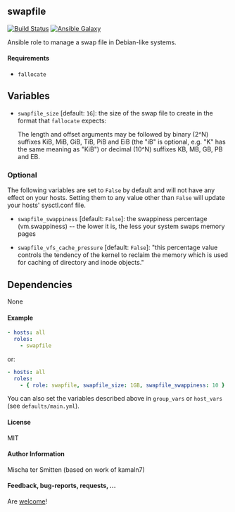 ## swapfile

[![Build Status](https://travis-ci.org/Oefenweb/ansible-swapfile.svg?branch=master)](https://travis-ci.org/Oefenweb/ansible-swapfile) [![Ansible Galaxy](http://img.shields.io/badge/ansible--galaxy-swapfile-blue.svg)](https://galaxy.ansible.com/list#/roles/1350)

Ansible role to manage a swap file in Debian-like systems.

#### Requirements

* `fallocate`

## Variables

* `swapfile_size` [default: `1G`]: the size of the swap file to create in the format that `fallocate` expects:

  The length and offset arguments may be followed by binary (2^N) suffixes KiB, MiB, GiB, TiB, PiB and EiB (the "iB" is optional, e.g. "K" has the same meaning as "KiB") or decimal (10^N) suffixes KB, MB, GB, PB and EB.

### Optional

The following variables are set to `False` by default and will not have any effect on your hosts. Setting them to any value other than `False` will update your hosts' sysctl.conf file.

* `swapfile_swappiness` [default: `False`]: the swappiness percentage (vm.swappiness) -- the lower it is, the less your system swaps memory pages

* `swapfile_vfs_cache_pressure` [default: `False`]: "this percentage value controls the tendency of the kernel to reclaim the memory which is used for caching of directory and inode objects."

## Dependencies

None

#### Example

```yaml
- hosts: all
  roles:
    - swapfile
```

or:

```yaml
- hosts: all
  roles:
    - { role: swapfile, swapfile_size: 1GB, swapfile_swappiness: 10 }
```

You can also set the variables described above in `group_vars` or `host_vars` (see `defaults/main.yml`).

#### License

MIT

#### Author Information

Mischa ter Smitten (based on work of kamaln7)

#### Feedback, bug-reports, requests, ...

Are [welcome](https://github.com/Oefenweb/ansible-swapfile/issues)!
